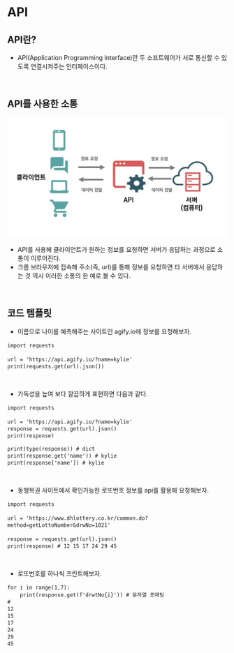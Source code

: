 # API
## API란?
 - API(Application Programming Interface)란 두 소프트웨어가 서로 통신할 수 있도록 연결시켜주는 인터페이스이다.

</br>

## API를 사용한 소통
![API](../img/api.jpg)

- API를 사용해 클라이언트가 원하는 정보를 요청하면 서버가 응답하는 과정으로 소통이 이루어진다.
- 크롬 브라우저에 접속해 주소(즉, url)를 통해 정보를 요청하면 타 서버에서 응답하는 것 역시 이러한 소통의 한 예로 볼 수 있다. 


</br>

## 코드 템플릿
- 이름으로 나이를 예측해주는 사이트인 agify.io에 정보를 요청해보자.


```
import requests

url = 'https://api.agify.io/?name=kylie'
print(requests.get(url).json())
```
</br>

- 가독성을 높여 보다 깔끔하게 표현하면 다음과 같다.
```
import requests

url = 'https://api.agify.io/?name=kylie'
response = requests.get(url).json()
print(response)
```
```
print(type(response)) # dict
print(response.get('name')) # kylie
print(response['name']) # kylie
```
</br>

- 동행복권 사이트에서 확인가능한 로또번호 정보를 api를 활용해 요청해보자.
 ```
import requests

url = 'https://www.dhlottery.co.kr/common.do?method=getLottoNumber&drwNo=1021'

response = requests.get(url).json()
print(response) # 12 15 17 24 29 45
```

</br>

- 로또번호를 하나씩 프린트해보자.

```
for i in range(1,7):
    print(response.get(f'drwtNo{i}')) # 문자열 포매팅
#
12
15
17
24
29
45
```